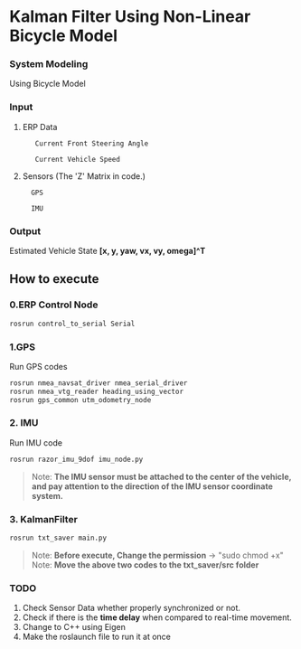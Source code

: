 # Kalman Filter Using Non-Linear Bicycle Model
### System Modeling
Using Bicycle Model
### Input
1. ERP Data

          Current Front Steering Angle
 
          Current Vehicle Speed

2. Sensors (The 'Z' Matrix in code.)

         GPS

         IMU

### Output
Estimated Vehicle State 
**[x, y, yaw, vx, vy, omega]^T**

## How to execute
### 0.ERP Control Node
```sh
rosrun control_to_serial Serial
```
###  1.GPS
Run GPS codes
```sh
rosrun nmea_navsat_driver nmea_serial_driver
rosrun nmea_vtg_reader heading_using_vector
rosrun gps_common utm_odometry_node
```
### 2. IMU

Run IMU code
```sh
rosrun razor_imu_9dof imu_node.py
```
> Note: **The IMU sensor must be attached to the center of the vehicle, and pay attention to the direction of the IMU sensor coordinate system.**

### 3. KalmanFilter
```sh
rosrun txt_saver main.py
```
> Note: **Before execute, Change the permission** -> "sudo chmod +x"
> Note: **Move the above two codes to the txt_saver/src folder**
### TODO
1. Check Sensor Data whether properly synchronized or not.
2. Check if there is the **time delay** when compared to real-time movement.
3. Change to C++ using Eigen
4. Make the roslaunch file to run it at once 
 
